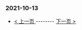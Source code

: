 ### 2021-10-13 
 

- [ < 上一页 ](https://github.com/able8/weibo-hot-record/blob/master/2021-10-12.md) -------- [ 下一页 > ](https://github.com/able8/weibo-hot-record/blob/master/2021-10-14.md)